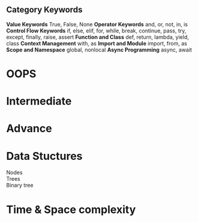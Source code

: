 ## Category	Keywords
**Value Keywords**	True, False, None
**Operator Keywords**	and, or, not, in, is
**Control Flow Keywords**	if, else, elif, for, while, break, continue, pass, try, except, finally, raise, assert
**Function and Class**	def, return, lambda, yield, class
**Context Management**	with, as
**Import and Module**	import, from, as
**Scope and Namespace**	global, nonlocal
**Async Programming**	async, await

# OOPS
# Intermediate
# Advance
# Data Stuctures
Nodes  
Trees  
Binary tree
# Time & Space complexity 


